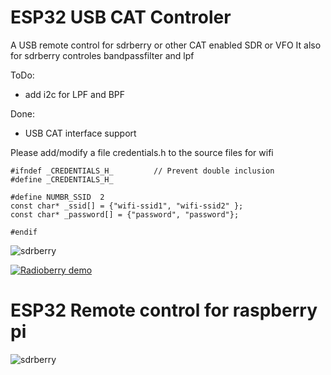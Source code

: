 # ESP32 USB CAT Controler

A USB remote control for sdrberry or other CAT enabled SDR or VFO
It also for sdrberry controles bandpassfilter and lpf

ToDo:
- add i2c for LPF and BPF

Done:
- USB CAT interface support 

Please add/modify a file credentials.h to the source files for wifi
```
#ifndef _CREDENTIALS_H_			// Prevent double inclusion
#define _CREDENTIALS_H_

#define NUMBR_SSID  2
const char* _ssid[] = {"wifi-ssid1", "wifi-ssid2" };
const char* _password[] = {"password", "password"};

#endif
```

![sdrberry](https://github.com/paulh002/sdrberry/blob/master/IMG_20231015_131803.jpg)

[![Radioberry demo](https://img.youtube.com/vi/BMJiv3YGv-k/0.jpg)](https://youtu.be/PQ_Np5SfcxA)

# ESP32 Remote control for raspberry pi
![sdrberry](https://github.com/paulh002/sdrberry/blob/master/rb_tranceiver.jpg)